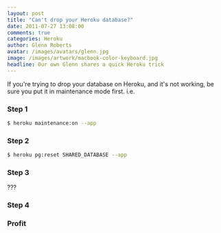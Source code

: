 ```yaml
---
layout: post
title: "Can't drop your Heroku database?"
date: 2011-07-27 13:08:00
comments: true
categories: Heroku
author: Glenn Roberts
avatar: /images/avatars/glenn.jpg
image: /images/artwork/macbook-color-keyboard.jpg
headline: Our own Glenn shares a quick Heroku trick
---
```


If you're trying to drop your database on Heroku, and it's not working, be sure you put it in maintenance mode first. i.e.

### Step 1

``` bash
$ heroku maintenance:on --app
```

### Step 2

``` bash
$ heroku pg:reset SHARED_DATABASE --app
```

### Step 3

???

### Step 4

### Profit
